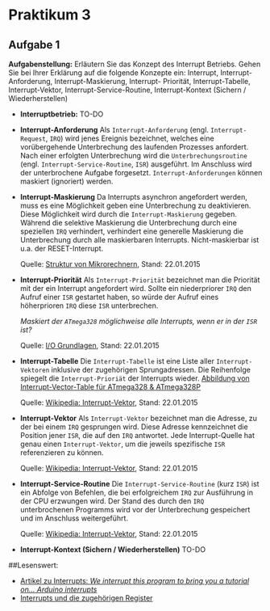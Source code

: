 # Praktikum 3
## Aufgabe 1
__Aufgabenstellung:__ Erläutern Sie das Konzept des Interrupt Betriebs. Gehen Sie bei Ihrer Erklärung auf die folgende Konzepte ein: Interrupt, Interrupt-Anforderung, Interrupt-Maskierung, Interrupt- Priorität, Interrupt-Tabelle, Interrupt-Vektor, Interrupt-Service-Routine, Interrupt-Kontext (Sichern / Wiederherstellen)

- __Interruptbetrieb:__
    TO-DO

- __Interrupt-Anforderung__
    Als `Interrupt-Anforderung` (engl. `Interrupt-Request`, `IRQ`)  wird jenes Ereignis bezeichnet, welches eine vorübergehende Unterbrechung des laufenden Prozesses anfordert. Nach einer erfolgten Unterbrechung wird die `Unterbrechungsroutine` (engl. `Interrupt-Service-Routine`, `ISR`) ausgeführt. Im Anschluss wird der unterbrochene Aufgabe forgesetzt. `Interrupt-Anforderungen` können maskiert (ignoriert) werden.

- __Interrupt-Maskierung__
    Da Interrupts asynchron angefordert werden,  muss es eine Möglichkeit geben eine Unterbrechung zu deaktivieren. Diese Möglichkeit wird durch die `Interrupt-Maskierung` gegeben. Während die selektive Maskierung die Unterbrechung durch eine speziellen `IRQ` verhindert, verhindert eine generelle Maskierung die Unterbrechung durch alle maskierbaren Interrupts. Nicht-maskierbar ist u.a. der RESET-Interrupt.

    Quelle: [Struktur von Mikrorechnern](https://www.uni-due.de/~hl271st/Lehre/SMR/smr_uebung_kapitel5.pdf), Stand: 22.01.2015

- __Interrupt-Priorität__
    Als `Interrupt-Priorität` bezeichnet man die Priorität mit der ein Interrupt angefordert wird. Sollte ein niederpriorer `IRQ` den Aufruf einer `ISR` gestartet haben, so würde der Aufruf eines höherprioren `IRQ` diese `ISR` unterbrechen.

    _Maskiert der `ATmega328` möglichweise alle Interrupts, wenn er in der `ISR` ist?_

    Quelle: [I/O Grundlagen](http://www.bjoern-koester.de/iogrundlagen/), Stand: 22.01.2015


- __Interrupt-Tabelle__
    Die `Interrupt-Tabelle` ist eine Liste aller `Interrupt-Vektoren` inklusive der  zugehörigen Sprungadressen. Die Reihenfolge spiegelt die `Interrupt-Prioriät` der Interrupts wieder.
    [Abbildung von Interrupt-Vector-Table für ATmega328 & ATmega328P ](http://narwhaledu.com/AVRwiki/index.php?title=Interrupt_Vectors_in_ATmega328_and_ATmega328P)

    Quelle: [Wikipedia: Interrupt-Vektor](http://de.wikipedia.org/wiki/Interruptvektor), Stand: 22.01.2015

- __Interrupt-Vektor__
    Als `Interrupt-Vektor` bezeichnet man die Adresse, zu der bei einem `IRQ` gesprungen wird.  Diese Adresse kennzeichnet die Position jener `ISR`, die auf den `IRQ` antwortet. Jede Interrupt-Quelle hat genau einen `Interrupt-Vektor`, um die jeweils spezifische `ISR` referenzieren zu können.

    Quelle: [Wikipedia: Interrupt-Vektor](http://de.wikipedia.org/wiki/Interruptvektor), Stand: 22.01.2015

- __Interrupt-Service-Routine__
    Die `Interrupt-Service-Routine` (kurz `ISR`) ist ein Abfolge von Befehlen, die bei erfolgreichem `IRQ` zur Ausführung in der CPU erzwungen wird. Der Stand des durch den `IRQ ` unterbrochenen Programms wird vor der Unterbrechung gespeichert und im Anschluss weitergeführt.

    Quelle: [Wikipedia: Interrupt-Vektor](http://de.wikipedia.org/wiki/Interruptvektor), Stand: 22.01.2015

- __Interrupt-Kontext (Sichern / Wiederherstellen)__
    TO-DO

##Lesenswert:
* [Artikel zu Interrupts: _We interrupt this program to bring you a tutorial on… Arduino interrupts_](http://www.engblaze.com/we-interrupt-this-program-to-bring-you-a-tutorial-on-arduino-interrupts/dg)
* [Interrupts und die zugehörigen Register](http://www.mikrocontroller.net/articles/AVR-Tutorial:_Interrupts#INT0.2C_INT1_und_die_zugeh.C3.B6rigen_Register)
